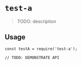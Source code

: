 # `test-a`

> TODO: description

## Usage

```
const testA = require('test-a');

// TODO: DEMONSTRATE API
```
